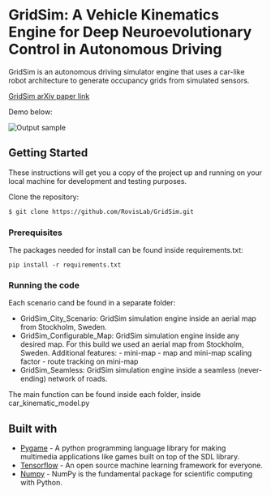 # GridSim: A Vehicle Kinematics Engine for Deep Neuroevolutionary Control in Autonomous Driving

GridSim is an autonomous driving simulator engine that uses a car-like robot architecture to generate occupancy grids from simulated sensors.

[GridSim arXiv paper link](https://arxiv.org/abs/1901.05195)

Demo below: 

![Output sample](https://github.com/RovisLab/GridSim/tree/master/GridSim_City_Scenario/resources/demo/GridSim_demo_gif.gif)

## Getting Started

These instructions will get you a copy of the project up and running on your local machine for development and testing purposes.

Clone the repository:
```bash
$ git clone https://github.com/RovisLab/GridSim.git
```

### Prerequisites

The packages needed for install can be found inside requirements.txt: 

```
pip install -r requirements.txt
```

### Running the code

Each scenario cand be found in a separate folder:
* GridSim_City_Scenario: GridSim simulation engine inside an aerial map from Stockholm, Sweden.
* GridSim_Configurable_Map: GridSim simulation engine inside any desired map. For this build we used an aerial map from Stockholm, Sweden. Additional features: - mini-map - map and mini-map scaling factor - route tracking on mini-map
* GridSim_Seamless: GridSim simulation engine inside a seamless (never-ending) network of roads.

The main function can be found inside each folder, inside car_kinematic_model.py

## Built with

* [Pygame](https://www.pygame.org/news) - A python programming language library for making multimedia applications like games built on top of the SDL library.
* [Tensorflow](https://www.tensorflow.org/) - An open source machine learning framework for everyone.
* [Numpy](http://www.numpy.org/) - NumPy is the fundamental package for scientific computing with Python.

